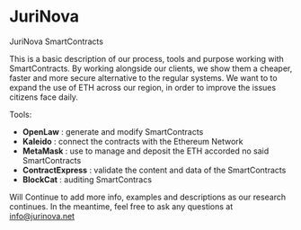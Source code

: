 # JuriNova
JuriNova SmartContracts


This is a basic description of our process, tools and purpose working with SmartContracts. By working alongside our clients, we show them a cheaper, faster and more secure alternative to the regular systems. We want to to expand the use of ETH across our region, in order to improve the issues citizens face daily.

Tools: 
- **OpenLaw** : generate and modify SmartContracts 
- **Kaleido** : connect the contracts with the Ethereum Network
- **MetaMask** : use to manage and deposit the ETH accorded no said SmartContracts
- **ContractExpress** : validate the content and data of the SmartContracts
- **BlockCat** : auditing SmartContracs

Will Continue to add more info, examples and descriptions as our research continues. In the meantime, feel free to ask any questions at info@jurinova.net
